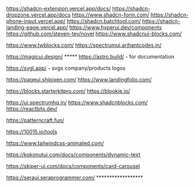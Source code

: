 https://shadcn-extension.vercel.app/docs/
https://shadcn-dropzone.vercel.app/docs
https://www.shadcn-form.com/
https://shadcn-phone-input.vercel.app/
https://shadcn.batchtool.com/
https://shadcn-landing-page.vercel.app/
https://www.hyperui.dev/components
https://github.com/steven-tey/novel
https://www.shadcnui-blocks.com/

https://www.twblocks.com/
https://spectrumui.arihantcodes.in/

https://magicui.design/ *****
https://astro.build/ - for documentation

https://svgl.app/ - svgs company/products logos

https://pageui.shipixen.com/
https://www.landingfolio.com/

https://blocks.starterkitpro.com/
https://blookie.io/

https://ui.spectrumhq.in/
https://www.shadcnblocks.com/
https://reactbits.dev/

https://patterncraft.fun/


https://10015.io/tools

https://www.tailwindcss-animated.com/

https://kokonutui.com/docs/components/dynamic-text

https://skiper-ui.com/docs/components/card-carousel


https://seraui.seraprogrammer.com/ ******************